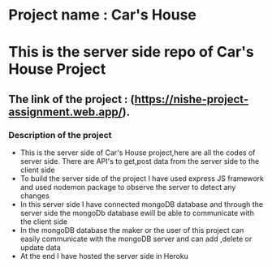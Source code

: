 # Project name : Car's House

# This is the server side repo of Car's House Project 

## The link of the project : (https://nishe-project-assignment.web.app/).

### Description of the project

- This is the server side of Car's House project,here are all the codes of server side. There are API's to get,post data from the server side to the client side
- To build the server side of the project I have used express JS framework and used nodemon package to observe the server to detect any changes
- In this server side I have connected mongoDB database and through the server side the mongoDb database ewill be able to communicate with the client side
- In the mongoDB database the maker or the user of this project can easily communicate with the mongoDB server and can add ,delete or update data
- At the end I have hosted the server side in Heroku
